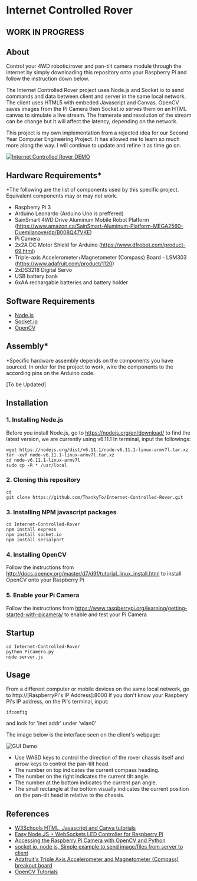 # Internet Controlled Rover

## WORK IN PROGRESS

## About
Control your 4WD robotic/rover and pan-tilt camera module through the internet by simply downloading this repository onto your Raspberry Pi and follow the instruction down below. 

The Internet Controlled Rover project uses Node.js and Socket.io to send commands and data between client and server in the same local network. The client uses HTML5 with embeded Javascript and Canvas. OpenCV saves images from the Pi Camera then Socket.io serves them on an HTML canvas to simulate a live stream. The framerate and resolution of the stream can be change but it will affect the latency, depending on the network. 

This project is my own implementation from a rejected idea for our Second Year Computer Engineering Project. It has allowed me to learn so much more along the way. I will continue to update and refine it as time go on.

[![Internet Controlled Rover DEMO](https://img.youtube.com/vi/1l3UMLTrKjA/0.jpg)](https://www.youtube.com/watch?v=1l3UMLTrKjA)

## Hardware Requirements*
*The following are the list of components used by this specific project. Equivalent components may or may not work. 
- Raspberry Pi 3
- Arduino Leonardo (Arduino Uno is preffered)
- SainSmart 4WD Drive Aluminum Mobile Robot Platform (https://www.amazon.ca/SainSmart-Aluminum-Platform-MEGA2560-Duemilanove/dp/B008Q47VKE)
- Pi Camera
- 2x2A DC Motor Shield for Arduino (https://www.dfrobot.com/product-69.html)
- Triple-axis Accelerometer+Magnetometer (Compass) Board - LSM303 (https://www.adafruit.com/product/1120)
- 2xDS3218 Digital Servo
- USB battery bank
- 6xAA rechargable batteries and battery holder

## Software Requirements
- [Node.js](https://nodejs.org/)
- [Socket.io](https://socket.io/)
- [OpenCV](http://opencv.org/)

## Assembly*
*Specific hardware assembly depends on the components you have sourced. In order for the project to work, wire the components to the according pins on the Arduino code.

[To be Updated]

## Installation
### 1. Installing Node.js
Before you install Node.js, go to https://nodejs.org/en/download/ to find the latest version, we are currently using v6.11.1
In terminal, input the followings:
```
wget https://nodejs.org/dist/v6.11.1/node-v6.11.1-linux-armv7l.tar.xz
tar -xvf node-v6.11.1-linux-armv7l.tar.xz
cd node-v6.11.1-linux-armv7l
sudo cp -R * /usr/local
```
### 2. Cloning this repository
```
cd
git clone https://github.com/ThankyTo/Internet-Controlled-Rover.git
```

### 3. Installing NPM javascript packages
```
cd Internet-Controlled-Rover
npm install express
npm install socket.io
npm install serialport
```
### 4. Installing OpenCV
Follow the instructions from http://docs.opencv.org/master/d7/d9f/tutorial_linux_install.html to install OpenCV onto your Raspberry Pi

### 5. Enable your Pi Camera
Follow the instructions from https://www.raspberrypi.org/learning/getting-started-with-picamera/ to enable and test your Pi Camera

## Startup 
```
cd Internet-Controlled-Rover
python PiCamera.py
node server.js
```

## Usage 
From a different computer or mobile devices on the same local network, go to http://[RaspberryPi's IP Address]:8000 
If you don't know your Raspbery Pi's IP address, on the Pi's terminal, input:
```
ifconfig
```
and look for 'inet addr' under 'wlan0'

The image below is the interface seen on the client's webpage:

![GUI Demo](https://raw.githubusercontent.com/ThankyTo/Internet-Controlled-Rover/master/GUI.png)

- Use WASD keys to control the direction of the rover chassis itself and arrow keys to control the pan-tilt head.
- The number on top indicates the current compass heading.
- The number on the right indicates the current tilt angle.
- The number at the bottom indicates the current pan angle.
- The small rectangle at the bottom visually indicates the current position on the pan-tilt head in relative to the chassis.


## References
- [W3Schools HTML, Javascript and Canva tutorials](https://www.w3schools.com/)
- [Easy Node.JS + WebSockets LED Controller for Raspberry Pi](http://www.instructables.com/id/Easy-NodeJS-WebSockets-LED-Controller-for-Raspberr/)
- [Accessing the Raspberry Pi Camera with OpenCV and Python](http://www.pyimagesearch.com/2015/03/30/accessing-the-raspberry-pi-camera-with-opencv-and-python/)
- [socket io, node js, Simple example to send image/files from server to client](https://stackoverflow.com/questions/26331787/socket-io-node-js-simple-example-to-send-image-files-from-server-to-client)
- [Adafruit's Triple Axis Accelerometer and Magnetometer (Compass) breakout board](https://learn.adafruit.com/lsm303-accelerometer-slash-compass-breakout)
- [OpenCV Tutorials](http://docs.opencv.org/master/d9/df8/tutorial_root.html)
